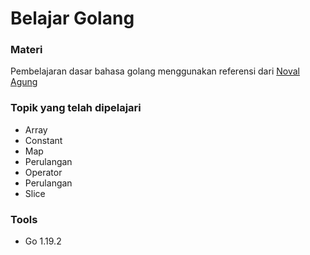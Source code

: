# Belajar Golang

### Materi

Pembelajaran dasar bahasa golang menggunakan referensi dari [Noval Agung](https://dasarpemrogramangolang.novalagung.com/)

### Topik yang telah dipelajari

- Array
- Constant
- Map
- Perulangan
- Operator
- Perulangan
- Slice

### Tools

- Go 1.19.2
